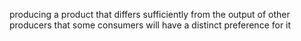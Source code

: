 producing a product that differs sufficiently from the output of other producers that some consumers will have a distinct preference for it
